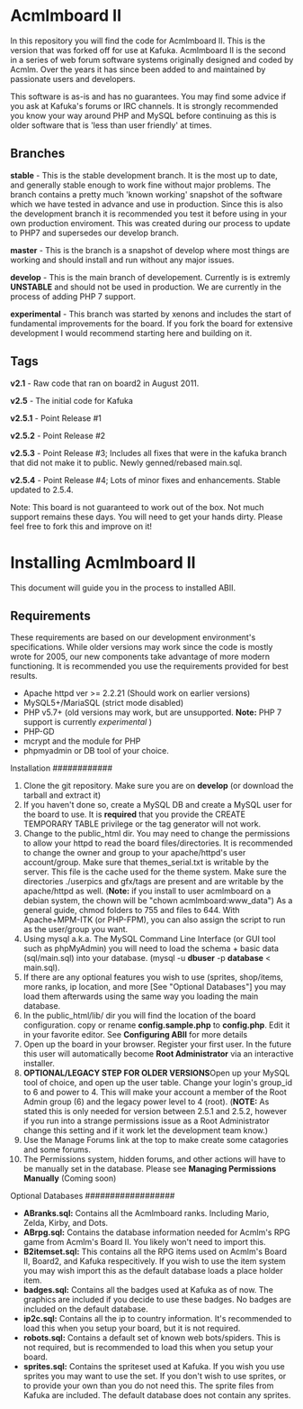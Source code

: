 
# Acmlmboard II
In this repository you will find the code for Acmlmboard II. This is the version that was forked off for use at Kafuka. Acmlmboard II is the second in a series of web forum software systems originally designed and coded by Acmlm. Over the years it has since been added to and maintained by passionate users and developers.

This software is as-is and has no guarantees. You may find some advice if you ask at Kafuka's forums or IRC channels. It is strongly recommended you know your way around PHP and MySQL before continuing as this is older software that is 'less than user friendly' at times.

Branches
-------
**stable** - This is the stable development branch. It is the most up to date, and generally stable enough to work fine without major problems. The branch contains a pretty much 'known working' snapshot of the software which we have tested in advance and use in production. Since this is also the development branch it is recommended you test it before using in your own production enviroment. This was created during our process to update to PHP7 and supersedes our develop branch. 

**master** - This is the branch is a snapshot of develop where most things are working and should install and run without any major issues.

**develop** - This is the main branch of developement. Currently is is extremly **UNSTABLE** and should not be used in production. We are currently in the process of adding PHP 7 support.

**experimental** - This branch was started by xenons and includes the start of fundamental improvements for the board. If you fork the board for extensive development I would recommend starting here and building on it.

Tags
-------
**v2.1** - Raw code that ran on board2 in August 2011.

**v2.5** - The initial code for Kafuka

**v2.5.1** - Point Release #1

**v2.5.2** - Point Release #2

**v2.5.3** - Point Release #3; Includes all fixes that were in the kafuka branch that did not make it to public. Newly genned/rebased main.sql.

**v2.5.4** - Point Release #4; Lots of minor fixes and enhancements. Stable updated to 2.5.4.

Note: This board is not guaranteed to work out of the box. Not much support remains these days. You will need to get your hands dirty.
Please feel free to fork this and improve on it!
# Installing Acmlmboard II
This document will guide you in the process to installed ABII.

Requirements
------------
These requirements are based on our development environment's specifications. While older versions may work since the code is mostly wrote for 2005, our new components take advantage of more modern functioning. It is recommended you use the requirements provided for best results.

- Apache httpd ver >= 2.2.21 (Should work on earlier versions)
- MySQL5+/MariaSQL (strict mode disabled)
- PHP v5.7+ (old versions may work, but are unsupported. **Note:** PHP 7 support is currently *experimental* )
- PHP-GD
- mcrypt and the module for PHP
- phpmyadmin or DB tool of your choice.

Installation
############
1. Clone the git repository. Make sure you are on **develop** (or download the tarball and extract it)
2. If you haven't done so, create a MySQL DB and create a MySQL user for the board to use. It is **required** that you provide the CREATE TEMPORARY TABLE privilege or the tag generator will not work.
3. Change to the public_html dir. You may need to change the permissions to allow your httpd to read the board files/directories. It is recommended to change the owner and group to your apache/httpd's user account/group. Make sure that themes_serial.txt is writable by the server. This file is the cache used for the theme system. Make sure the directories ./userpics and gfx/tags are present and are writable by the apache/httpd as well. (**Note:** if you install to user acmlmboard on a debian system, the chown will be "chown acmlmboard:www_data") As a general guide, chmod folders to 755 and files to 644. With Apache+MPM-ITK (or PHP-FPM), you can also assign the script to run as the user/group you want.
4. Using mysql a.k.a. The MySQL Command Line Interface (or GUI tool such as phpMyAdmin) you will need to load the schema + basic data (sql/main.sql) into your database. (mysql -u **dbuser** -p **database** < main.sql). 
5. If there are any optional features you wish to use (sprites, shop/items, more ranks, ip location, and more [See "Optional Databases"] you may load them afterwards using the same way you loading the main database.
6. In the public_html/lib/ dir you will find the location of the board configuration. copy or rename **config.sample.php** to **config.php**. Edit it in your favorite editor. See **Configuring ABII** for more details
7. Open up the board in your browser. Register your first user. In the future this user will automatically become **Root Administrator** via an interactive installer. 
8. **OPTIONAL/LEGACY STEP FOR OLDER VERSIONS**Open up your MySQL tool of choice, and open up the user table. Change your login's group_id to 6 and power to 4. This will make your account a member of the Root Admin group (6) and the legacy power level to 4 (root). (**NOTE:** As stated this is only needed for version between 2.5.1 and 2.5.2, however if you run into a strange permissions issue as a Root Administrator change this setting and if it work let the development team know.)
9. Use the Manage Forums link at the top to make create some catagories and some forums.
10. The Permissions system, hidden forums, and other actions will have to be manually set in the database. Please see **Managing Permissions Manually** (Coming soon)

Optional Databases
##################
- **ABranks.sql:** Contains all the Acmlmboard ranks. Including Mario, Zelda, Kirby, and Dots. 
- **ABrpg.sql:** Contains the database information  needed for Acmlm's RPG game from Acmlm's Board II. You likely won't need to import this.  
- **B2itemset.sql:** This contains all the RPG items used on Acmlm's Board II, Board2, and Kafuka respecitively. If you wish to use the item system you may wish import this as the default database loads a place holder item.
- **badges.sql:**  Contains all the badges used at Kafuka as of now. The graphics are included if you decide to use these badges. No badges are included on the default database.
- **ip2c.sql:**  Contains all the ip to country information. It's recommended to load this when you setup your board, but it is not required. 
- **robots.sql:** Contains a default set of known web bots/spiders. This is not required, but is recommended to load this when you setup your board.
- **sprites.sql:**  Contains the spriteset used at Kafuka. If you wish you use sprites you may want to use the set. If you don't wish to use sprites, or to provide your own than you do not need this. The sprite files from Kafuka are included. The default database does not contain any sprites.
